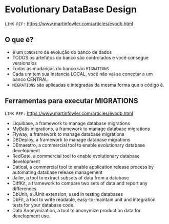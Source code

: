 # Evolutionary DataBase Design

`LINK REF:` https://www.martinfowler.com/articles/evodb.html

## O que é?

- é um `CONCEITO` de evolução do banco de dados
- TODOS os artefatos do banco são controlados e você consegue versionalos
- Todas as mudanças do banco são `MIGRATIONS`
- Cada um tem sua instancia LOCAL, você não vai se conectar a um banco CENTRAL
- `MIGRATIONS` são aplicadas e integradas da mesma forma que o código é.


## Ferramentas para executar MIGRATIONS

`LINK REF:` https://www.martinfowler.com/articles/evodb.html


- Liquibase, a framework to manage database migrations
- MyBatis migrations, a framework to manage database migrations
- Flyway, a framework to manage database migrations
- DBDeploy, a framework to manage database migrations
- DBmaestro, a commercial tool to enable evolutionary database development
- RedGate, a commercial tool to enable evolutionary database development
- Datical, a commercial tool to enable application release process by automating database release management
- Jailer, a tool to extract subsets of data from a database
- DiffKit, a framework to compare two sets of data and report any differences
- DbUnit, a JUnit extension, used in testing databases
- DbFit, a tool to write readable, easy-to-maintain unit and integration tests for your database code.
- Data Anonymization, a tool to anonymize production data for development use.